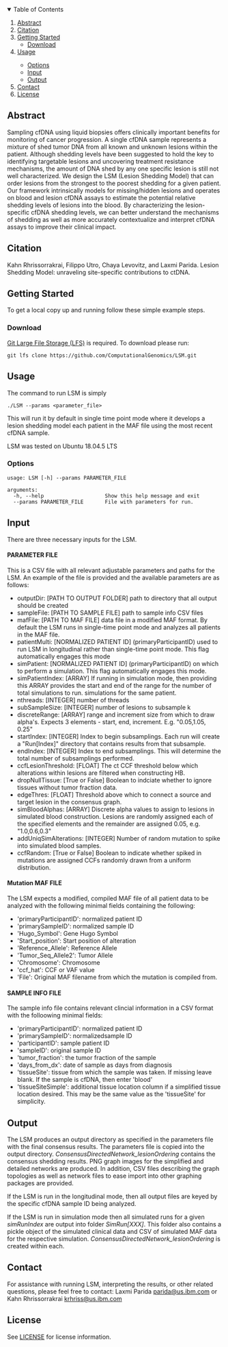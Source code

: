


<!-- TABLE OF CONTENTS -->
<details open="open">
  <summary>Table of Contents</summary>
  <ol>
    <li>
      <a href="#abstract">Abstract</a>
    </li>
    <li>
      <a href="#citation">Citation</a>
    </li>
    <li>
      <a href="#getting-started">Getting Started</a>
      <ul>
        <li><a href="#download">Download</a></li>
      </ul>
    </li>
    <li><a href="#usage">Usage</a></li>
      <ul>
        <li><a href="#options">Options</a></li>
        <li><a href="#input">Input</a></li>
        <li><a href="#output">Output</a></li>
      </ul>
    <li><a href="#contact">Contact</a></li>
    <li><a href="#license">License</a></li>
  </ol>
</details>



<!-- Abstract -->
## Abstract

Sampling cfDNA using liquid biopsies offers clinically important benefits for monitoring of cancer progression. 
A single cfDNA sample represents a mixture of shed tumor DNA from all known and unknown lesions within the patient. 
Although shedding levels have been suggested to hold the key to identifying targetable lesions and uncovering 
treatment resistance mechanisms, the amount of DNA shed by any one specific lesion is still not well characterized. 
We design the LSM (Lesion Shedding Model) that can order lesions from the strongest to the poorest shedding for a 
given patient. Our framework intrinsically models for missing/hidden lesions and operates on blood and lesion cfDNA 
assays to estimate the potential relative shedding levels of lesions into the blood. By characterizing the 
lesion-specific cfDNA shedding levels, we can better understand the mechanisms of shedding as well as more accurately 
contextualize and interpret cfDNA assays to improve their clinical impact.

<!-- Citation -->
## Citation
Kahn Rhrissorrakrai, Filippo Utro, Chaya Levovitz, and Laxmi Parida. Lesion Shedding Model: unraveling site-specific 
contributions to ctDNA.

<!-- GETTING STARTED -->
## Getting Started

To get a local copy up and running follow these simple example steps.

### Download

[Git Large File Storage (LFS)](https://git-lfs.github.com/) is required.
To download please run:

`git lfs clone https://github.com/ComputationalGenomics/LSM.git`

<!-- USAGE EXAMPLES -->
## Usage

The command to run LSM is simply

```
./LSM --params <parameter_file>
```

This will run it by default in single time point mode where it develops a lesion shedding model each patient in the 
MAF file using the most recent cfDNA sample.

LSM was tested on Ubuntu 18.04.5 LTS

### Options
```
usage: LSM [-h] --params PARAMETER_FILE 
                
arguments:
  -h, --help                    Show this help message and exit
  --params PARAMETER_FILE       File with parameters for run.  
```

## Input

There are three necessary inputs for the LSM.

#### PARAMETER FILE

This is a CSV file with all relevant adjustable parameters and paths for the LSM. An example of the file is provided and
the available parameters are as follows:

- outputDir: [PATH TO OUTPUT FOLDER] path to directory that all output should be created
- sampleFile: [PATH TO SAMPLE FILE] path to sample info CSV files 
- mafFile: [PATH TO MAF FILE] data file in a modified MAF format. By default the LSM runs in single-time point mode and analyzes all 
  patients in the MAF file.
- patientMulti: [NORMALIZED PATIENT ID] (primaryParticipantID) used to run LSM in longitudinal rather than single-time 
  point mode. This flag automatically engages this mode
- simPatient: [NORMALIZED PATIENT ID] (primaryParticipantID) on which to perform a simulation. This flag automatically 
  engages this mode.
- simPatientIndex: [ARRAY] If running in simulation mode, then providing this ARRAY provides the start and end of the range
  for the number of total simulations to run.
  simulations for the same patient.
- nthreads: [INTEGER] number of threads
- subSampleSize: [INTEGER] number of lesions to subsample k
- discreteRange: [ARRAY] range and increment size from which to draw alpha's. Expects 3 elements - start, end, increment. 
  E.g. "0.05,1.05, 0.25"
- startIndex: [INTEGER] Index to begin subsamplings. Each run will create a "Run[Index]" directory that contains results 
  from that subsample.
- endIndex: [INTEGER] Index to end subsamplings. This will determine the total number of subsamplings performed.
- ccfLesionThreshold: [FLOAT] The ct CCF threshold below which alterations within lesions are filtered when constructing HB.
- dropNullTissue: [True or False] Boolean to indciate whether to ignore tissues without tumor fraction data.
- edgeThres: [FLOAT] Threshold above which to connect a source and target lesion in the consensus graph.
- simBloodAlphas: [ARRAY] Discrete alpha values to assign to lesions in simulated blood construction. Lesions are 
  randomly assigned each of the specified elements and the remainder are assigned 0.05, e.g. "1.0,0.6,0.3"
- addUniqSimAlterations: [INTEGER] Number of random mutation to spike into simulated blood samples.
- ccfRandom: [True or False] Boolean to indicate whether spiked in mutations are assigned CCFs randomly drawn from a 
  uniform distribution.


#### Mutation MAF FILE

The LSM expects a modified, compiled MAF file of all patient data to be analyzed 
with the following minimal fields containing the following:
- 'primaryParticipantID': normalized patient ID
- 'primarySampleID': normalized sample ID
- 'Hugo_Symbol': Gene Hugo Symbol
- 'Start_position': Start position of alteration
- 'Reference_Allele': Reference Allele
- 'Tumor_Seq_Allele2': Tumor Allele
- 'Chromosome': Chromosome
- 'ccf_hat': CCF or VAF value
- 'File': Original MAF filename from which the mutation is compiled from. 


#### SAMPLE INFO FILE

The sample info file contains relevant clincial information in a CSV format with the folloowing minimal fields:
- 'primaryParticipantID': normalized patient ID
- 'primarySampleID': normalizedsample ID
- 'participantID': sample patient ID
- 'sampleID': original sample ID
- 'tumor_fraction': the tumor fraction of the sample
- 'days_from_dx': date of sample as days from diagnosis
- 'tissueSite': tissue from which the sample was taken. If missing leave blank. If the sample is cfDNA, then enter 
  'blood'
-  'tissueSiteSimple': additional tissue location column if a simplified tissue location desired. This may be the same
   value as the 'tissueSite' for simplicity.


## Output

The LSM produces an output directory as specified in the parameters file with the final consensus results. The parameters file
is copied into the output directory. *ConsensusDirectedNetwork_lesionOrdering* contains the consensus shedding results.
PNG graph images for the simplified and detailed networks are produced. In addition, CSV files describing the graph topologies
as well as network files to ease import into other graphing packages are provided. 

If the LSM is run in the longitudinal mode, then all output files are keyed by the specific cfDNA sample ID being analyzed.

If the LSM is run in simulation mode then all simulated runs for a given *simRunIndex* are output into folder *SimRun[XXX]*.
This folder also contains a pickle object of the simulated clinical data and CSV of simulated MAF data for the respective
simulation. *ConsensusDirectedNetwork_lesionOrdering* is created within each.

<!-- CONTACT -->
## Contact

For assistance with running LSM, interpreting the results, or other related questions, 
please feel free to contact: Laxmi Parida <parida@us.ibm.com> or Kahn Rhrissorrakrai <krhriss@us.ibm.com>

<!-- LICENSE -->
## License

See [LICENSE](https://github.com/ComputationalGenomics/LSM/blob/main/license) for license information.